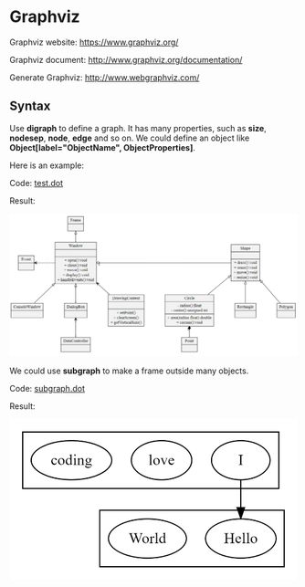 # Graphviz

Graphviz website: https://www.graphviz.org/

Graphviz document: http://www.graphviz.org/documentation/

Generate Graphviz: http://www.webgraphviz.com/

## Syntax

Use **digraph** to define a graph. It has many properties, such as **size**, **nodesep**, **node**, **edge** and so on. We could define an object like **Object[label="ObjectName", ObjectProperties]**.

Here is an example:

Code: [test.dot](test.dot)

Result:

![image](test.png)

We could use **subgraph** to make a frame outside many objects.

Code: [subgraph.dot](subgraph.dot)

Result:

![subgraph](subgraph.png)